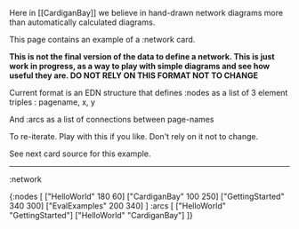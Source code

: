 Here in [[CardiganBay]] we believe in hand-drawn network diagrams more than automatically calculated diagrams.

This page contains an example of a :network card.

**This is not the final version of the data to define a network. This is just work in progress, as a way to play with simple diagrams and see how useful they are. DO NOT RELY ON THIS FORMAT NOT TO CHANGE**

Current format is an EDN structure that defines :nodes as a list of 3 element triples : pagename, x, y

And :arcs as a list of connections between page-names

To re-iterate. Play with this if you like. Don't rely on it not to change.

See next card source for this example.

----
:network


{:nodes [
["HelloWorld" 180 60]
["CardiganBay" 100 250]
["GettingStarted" 340 300]
["EvalExamples" 200 340]
]
 :arcs [
["HelloWorld" "GettingStarted"]
["HelloWorld" "CardiganBay"]
]}
